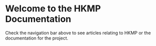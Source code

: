 # Welcome to the HKMP Documentation
Check the navigation bar above to see articles relating to HKMP or the documentation for the project.
